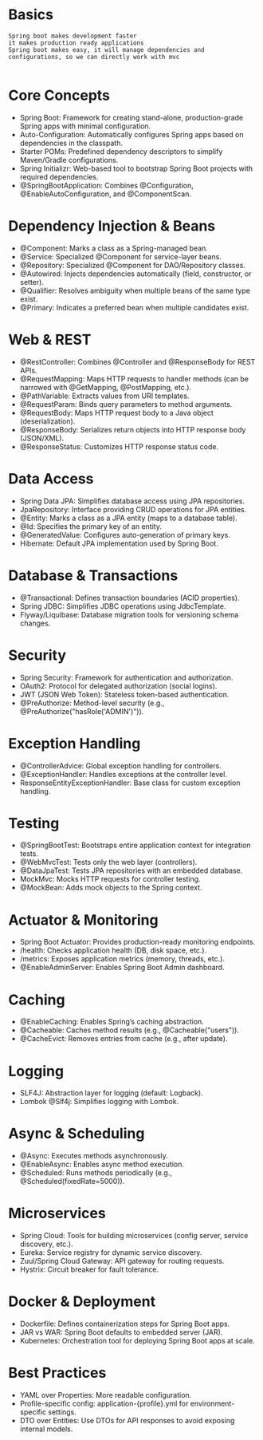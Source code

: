 # Basics 

```
Spring boot makes development faster
it makes production ready applications
Spring boot makes easy, it will manage dependencies and configurations, so we can directly work with mvc 


```






# Core Concepts  
- Spring Boot: Framework for creating stand-alone, production-grade Spring apps with minimal configuration.  
- Auto-Configuration: Automatically configures Spring apps based on dependencies in the classpath.  
- Starter POMs: Predefined dependency descriptors to simplify Maven/Gradle configurations.  
- Spring Initializr: Web-based tool to bootstrap Spring Boot projects with required dependencies.  
- @SpringBootApplication: Combines @Configuration, @EnableAutoConfiguration, and @ComponentScan.  

# Dependency Injection & Beans  
- @Component: Marks a class as a Spring-managed bean.  
- @Service: Specialized @Component for service-layer beans.  
- @Repository: Specialized @Component for DAO/Repository classes.  
- @Autowired: Injects dependencies automatically (field, constructor, or setter).  
- @Qualifier: Resolves ambiguity when multiple beans of the same type exist.  
- @Primary: Indicates a preferred bean when multiple candidates exist.  

# Web & REST  
- @RestController: Combines @Controller and @ResponseBody for REST APIs.  
- @RequestMapping: Maps HTTP requests to handler methods (can be narrowed with @GetMapping, @PostMapping, etc.).  
- @PathVariable: Extracts values from URI templates.  
- @RequestParam: Binds query parameters to method arguments.  
- @RequestBody: Maps HTTP request body to a Java object (deserialization).  
- @ResponseBody: Serializes return objects into HTTP response body (JSON/XML).  
- @ResponseStatus: Customizes HTTP response status code.  

# Data Access  
- Spring Data JPA: Simplifies database access using JPA repositories.  
- JpaRepository: Interface providing CRUD operations for JPA entities.  
- @Entity: Marks a class as a JPA entity (maps to a database table).  
- @Id: Specifies the primary key of an entity.  
- @GeneratedValue: Configures auto-generation of primary keys.  
- Hibernate: Default JPA implementation used by Spring Boot.  

# Database & Transactions  
- @Transactional: Defines transaction boundaries (ACID properties).  
- Spring JDBC: Simplifies JDBC operations using JdbcTemplate.  
- Flyway/Liquibase: Database migration tools for versioning schema changes.  

# Security  
- Spring Security: Framework for authentication and authorization.  
- OAuth2: Protocol for delegated authorization (social logins).  
- JWT (JSON Web Token): Stateless token-based authentication.  
- @PreAuthorize: Method-level security (e.g., @PreAuthorize("hasRole('ADMIN')")).  

# Exception Handling  
- @ControllerAdvice: Global exception handling for controllers.  
- @ExceptionHandler: Handles exceptions at the controller level.  
- ResponseEntityExceptionHandler: Base class for custom exception handling.  

# Testing  
- @SpringBootTest: Bootstraps entire application context for integration tests.  
- @WebMvcTest: Tests only the web layer (controllers).  
- @DataJpaTest: Tests JPA repositories with an embedded database.  
- MockMvc: Mocks HTTP requests for controller testing.  
- @MockBean: Adds mock objects to the Spring context.  

# Actuator & Monitoring  
- Spring Boot Actuator: Provides production-ready monitoring endpoints.  
- /health: Checks application health (DB, disk space, etc.).  
- /metrics: Exposes application metrics (memory, threads, etc.).  
- @EnableAdminServer: Enables Spring Boot Admin dashboard.  

# Caching  
- @EnableCaching: Enables Spring’s caching abstraction.  
- @Cacheable: Caches method results (e.g., @Cacheable("users")).  
- @CacheEvict: Removes entries from cache (e.g., after update).  

# Logging  
- SLF4J: Abstraction layer for logging (default: Logback).  
- Lombok @Slf4j: Simplifies logging with Lombok.  

# Async & Scheduling  
- @Async: Executes methods asynchronously.  
- @EnableAsync: Enables async method execution.  
- @Scheduled: Runs methods periodically (e.g., @Scheduled(fixedRate=5000)).  

# Microservices  
- Spring Cloud: Tools for building microservices (config server, service discovery, etc.).  
- Eureka: Service registry for dynamic service discovery.  
- Zuul/Spring Cloud Gateway: API gateway for routing requests.  
- Hystrix: Circuit breaker for fault tolerance.  

# Docker & Deployment  
- Dockerfile: Defines containerization steps for Spring Boot apps.  
- JAR vs WAR: Spring Boot defaults to embedded server (JAR).  
- Kubernetes: Orchestration tool for deploying Spring Boot apps at scale.  

# Best Practices  
- YAML over Properties: More readable configuration.  
- Profile-specific config: application-{profile}.yml for environment-specific settings.  
- DTO over Entities: Use DTOs for API responses to avoid exposing internal models.  
